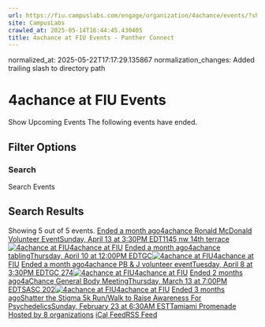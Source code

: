 ```yaml
---
url: https://fiu.campuslabs.com/engage/organization/4achance/events/?showpastevents=true
site: CampusLabs
crawled_at: 2025-05-14T16:44:45.430405
title: 4achance at FIU Events - Panther Connect
---
```

normalized_at: 2025-05-22T17:17:29.135867
normalization_changes: Added trailing slash to directory path

# 4achance at FIU Events
Show Upcoming Events
The following events have ended.
## Filter Options
### Search
Search Events
## Search Results
Showing 5 out of 5 events.
[ Ended a month ago4achance Ronald McDonald Volunteer EventSunday, April 13 at 3:30PM EDT1145 nw 14th terrace![4achance at FIU](https://se-images.campuslabs.com/clink/images/9ad79cd4-c3cf-4308-9636-0220b6dff112bc6e1d3f-e030-4645-832a-85fbcdbcf40c.png?preset=small-sq)4achance at FIU](https://fiu.campuslabs.com/engage/event/11197639)
[ Ended a month ago4achance tablingThursday, April 10 at 12:00PM EDTGC![4achance at FIU](https://se-images.campuslabs.com/clink/images/9ad79cd4-c3cf-4308-9636-0220b6dff112bc6e1d3f-e030-4645-832a-85fbcdbcf40c.png?preset=small-sq)4achance at FIU](https://fiu.campuslabs.com/engage/event/11197637)
[ Ended a month ago4achance PB & J volunteer eventTuesday, April 8 at 3:30PM EDTGC 274![4achance at FIU](https://se-images.campuslabs.com/clink/images/9ad79cd4-c3cf-4308-9636-0220b6dff112bc6e1d3f-e030-4645-832a-85fbcdbcf40c.png?preset=small-sq)4achance at FIU](https://fiu.campuslabs.com/engage/event/11197631)
[ Ended 2 months ago4aChance General Body MeetingThursday, March 13 at 7:00PM EDTSASC 202![4achance at FIU](https://se-images.campuslabs.com/clink/images/9ad79cd4-c3cf-4308-9636-0220b6dff112bc6e1d3f-e030-4645-832a-85fbcdbcf40c.png?preset=small-sq)4achance at FIU](https://fiu.campuslabs.com/engage/event/11134033)
[ Ended 3 months agoShatter the Stigma 5k Run/Walk to Raise Awareness For PsychedelicsSunday, February 23 at 6:30AM ESTTamiami Promenade Hosted by 8 organizations](https://fiu.campuslabs.com/engage/event/10798959)
[iCal Feed](https://fiu.campuslabs.com/engage/organization/4achance/events.ics)[RSS Feed](https://fiu.campuslabs.com/engage/organization/4achance/events.rss)
